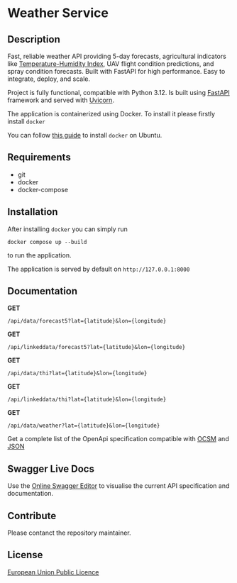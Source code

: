 # Weather Service

## Description
Fast, reliable weather API providing 5-day forecasts, agricultural indicators like [Temperature-Humidity Index](https://www.pericoli.com/en/temperature-humidity-index-what-you-need-to-know-about-it/), UAV flight condition predictions, and spray condition forecasts. Built with FastAPI for high performance. Easy to integrate, deploy, and scale.


Project is fully functional, compatible with Python 3.12. Is built using [FastAPI](https://fastapi.tiangolo.com/) framework and served with [Uvicorn](https://www.uvicorn.org).

The application is containerized using Docker. To install it please firstly install `docker`

You can follow [this guide](https://docs.docker.com/engine/install/ubuntu/) to install `docker` on Ubuntu.

## Requirements
- git
- docker
- docker-compose

## Installation
After installing `docker` you can simply run

```
docker compose up --build
```

to run the application.

The application is served by default on `http://127.0.0.1:8000`

## Documentation

**GET**
```
/api/data/forecast5?lat={latitude}&lon={longitude}
```

**GET**
```
/api/linkeddata/forecast5?lat={latitude}&lon={longitude}
```

**GET**
```
/api/data/thi?lat={latitude}&lon={longitude}
```

**GET**
```
/api/linkeddata/thi?lat={latitude}&lon={longitude}
```

**GET**
```
/api/data/weather?lat={latitude}&lon={longitude}
```

Get a complete list of the OpenApi specification compatible with [OCSM](OCSM.md) and [JSON](API.md)

## Swagger Live Docs
Use the [Online Swagger Editor](https://editor-next.swagger.io/?url=https://raw.githubusercontent.com/openagri-eu/weather-service/refs/heads/doc/document-api/openapi.yml) to visualise the current API specification and documentation.

## Contribute

Please contanct the repository maintainer.

## License

[European Union Public Licence](LICENSE)







